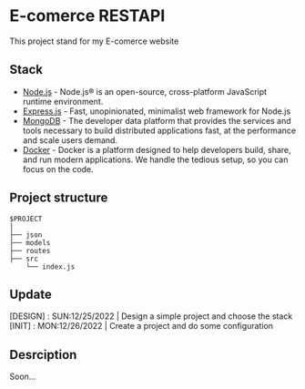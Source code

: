 # E-comerce RESTAPI
This project stand for my E-comerce website

## Stack
- [Node.js](https://nodejs.org/en/) - Node.js® is an open-source, cross-platform JavaScript runtime environment.
- [Express.js](https://expressjs.com/) - Fast, unopinionated, minimalist web framework for Node.js
- [MongoDB](https://www.mongodb.com/) - The developer data platform that provides the services and tools necessary to build distributed applications fast, at the performance and scale users demand.
- [Docker](https://www.docker.com/) - Docker is a platform designed to help developers build, share, and run modern applications. We handle the tedious setup, so you can focus on the code.

## Project structure

```
$PROJECT
│
├── json
├── models
├── routes
├── src
    └── index.js
```


## Update
[DESIGN] : SUN:12/25/2022 | Design a simple project and choose the stack 
[INIT]   : MON:12/26/2022 | Create a project and do some configuration

## Desrciption
Soon...